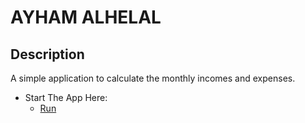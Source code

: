 # AYHAM ALHELAL

## Description

A simple application to calculate the monthly incomes and expenses.

- Start The App Here:
  - [Run](https://ayhamalhelal.github.io/budget_app/)
